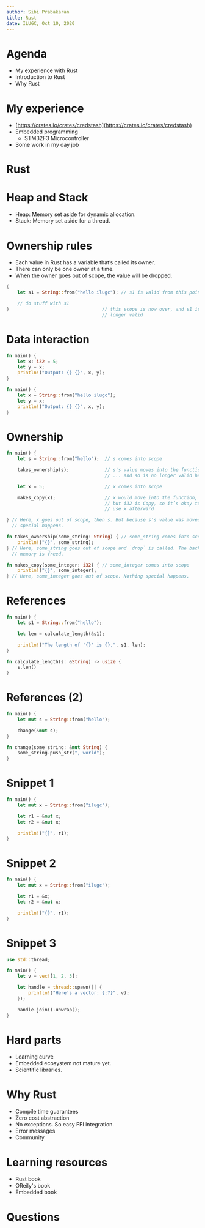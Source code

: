 ```yaml
---
author: Sibi Prabakaran
title: Rust
date: ILUGC, Oct 10, 2020
---
```


# Agenda

* My experience with Rust
* Introduction to Rust
* Why Rust

# My experience

- [https://crates.io/crates/credstash](https://crates.io/crates/credstash)
- Embedded programming
  - STM32F3 Microcontroller
- Some work in my day job

# Rust

# Heap and Stack

- Heap: Memory set aside for dynamic allocation.
- Stack: Memory set aside for a thread.

# Ownership rules

* Each value in Rust has a variable that’s called its owner.
* There can only be one owner at a time.
* When the owner goes out of scope, the value will be dropped.

``` rust
{
    let s1 = String::from("hello ilugc"); // s1 is valid from this point forward

    // do stuff with s1
}                                  // this scope is now over, and s1 is no
                                   // longer valid
```

# Data interaction

``` rust
fn main() {
    let x: i32 = 5;
    let y = x;
    println!("Output: {} {}", x, y);
}
```

``` rust
fn main() {
    let x = String::from("hello ilugc");
    let y = x;
    println!("Output: {} {}", x, y);
}
```

# Ownership

``` rust
fn main() {
    let s = String::from("hello");  // s comes into scope

    takes_ownership(s);             // s's value moves into the function...
                                    // ... and so is no longer valid here

    let x = 5;                      // x comes into scope

    makes_copy(x);                  // x would move into the function,
                                    // but i32 is Copy, so it’s okay to still
                                    // use x afterward

} // Here, x goes out of scope, then s. But because s's value was moved, nothing
  // special happens.

fn takes_ownership(some_string: String) { // some_string comes into scope
    println!("{}", some_string);
} // Here, some_string goes out of scope and `drop` is called. The backing
  // memory is freed.

fn makes_copy(some_integer: i32) { // some_integer comes into scope
    println!("{}", some_integer);
} // Here, some_integer goes out of scope. Nothing special happens.
```

# References

``` rust
fn main() {
    let s1 = String::from("hello");

    let len = calculate_length(&s1);

    println!("The length of '{}' is {}.", s1, len);
}

fn calculate_length(s: &String) -> usize {
    s.len()
}
```

# References (2)

``` rust
fn main() {
    let mut s = String::from("hello");

    change(&mut s);
}

fn change(some_string: &mut String) {
    some_string.push_str(", world");
}
```

# Snippet 1

``` rust
fn main() {
    let mut x = String::from("ilugc");

    let r1 = &mut x;
    let r2 = &mut x;

    println!("{}", r1);
}
```

# Snippet 2

``` rust
fn main() {
    let mut x = String::from("ilugc");

    let r1 = &x;
    let r2 = &mut x;

    println!("{}", r1);
}
```

# Snippet 3

``` rust
use std::thread;

fn main() {
    let v = vec![1, 2, 3];

    let handle = thread::spawn(|| {
        println!("Here's a vector: {:?}", v);
    });

    handle.join().unwrap();
}
```

# Hard parts

- Learning curve
- Embedded ecosystem not mature yet.
- Scientific libraries.

# Why Rust

- Compile time guarantees
- Zero cost abstraction
- No exceptions. So easy FFI integration.
- Error messages
- Community

# Learning resources

- Rust book
- OReily's book
- Embedded book

# Questions


